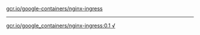 [gcr.io/google-containers/nginx-ingress](https://hub.docker.com/r/anjia0532/nginx-ingress/tags/) 

----
[gcr.io/google_containers/nginx-ingress:0.1 √](https://hub.docker.com/r/anjia0532/nginx-ingress/tags/)

